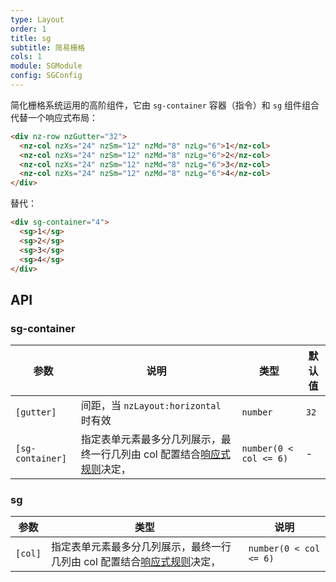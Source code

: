 ```yaml
---
type: Layout
order: 1
title: sg
subtitle: 简易栅格
cols: 1
module: SGModule
config: SGConfig
---
```


简化栅格系统运用的高阶组件，它由 `sg-container` 容器（指令）和 `sg` 组件组合代替一个响应式布局：

```html
<div nz-row nzGutter="32">
  <nz-col nzXs="24" nzSm="12" nzMd="8" nzLg="6">1</nz-col>
  <nz-col nzXs="24" nzSm="12" nzMd="8" nzLg="6">2</nz-col>
  <nz-col nzXs="24" nzSm="12" nzMd="8" nzLg="6">3</nz-col>
  <nz-col nzXs="24" nzSm="12" nzMd="8" nzLg="6">4</nz-col>
</div>
```

替代：

```html
<div sg-container="4">
  <sg>1</sg>
  <sg>2</sg>
  <sg>3</sg>
  <sg>4</sg>
</div>
```

## API

### sg-container

参数 | 说明 | 类型 | 默认值
----|------|-----|------
`[gutter]` | 间距，当 `nzLayout:horizontal` 时有效 | `number` | `32`
`[sg-container]` | 指定表单元素最多分几列展示，最终一行几列由 col 配置结合[响应式规则](/theme/responsive)决定， | `number(0 < col <= 6)` | -

### sg

参数 | 类型 | 说明
----|------|-----
`[col]` | 指定表单元素最多分几列展示，最终一行几列由 col 配置结合[响应式规则](/theme/responsive)决定， | `number(0 < col <= 6)` | -
